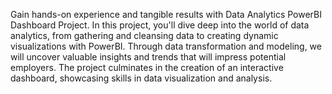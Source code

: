 Gain hands-on experience and tangible results with Data Analytics PowerBI Dashboard Project.
In this project, you'll dive deep into the world of data analytics, from gathering and cleansing data to creating dynamic visualizations with PowerBI. Through data transformation and modeling, we will uncover valuable insights and trends that will impress potential employers. 
The project culminates in the creation of an interactive dashboard, showcasing skills in data visualization and analysis. 
